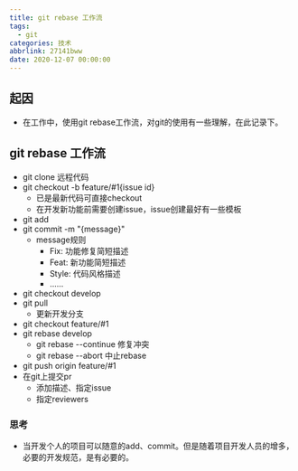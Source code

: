```yaml
---
title: git rebase 工作流
tags:
  - git
categories: 技术
abbrlink: 27141bww
date: 2020-12-07 00:00:00
---
```


## 起因
* 在工作中，使用git rebase工作流，对git的使用有一些理解，在此记录下。
<!-- more -->

## git rebase 工作流

* git clone 远程代码
* git checkout -b feature/#1{issue id} 
    * 已是最新代码可直接checkout
    * 在开发新功能前需要创建issue，issue创建最好有一些模板
* git add
* git commit -m "{message}"
    * message规则
        * Fix: 功能修复简短描述
        * Feat: 新功能简短描述
        * Style: 代码风格描述
        * ......
* git checkout develop
* git pull
    * 更新开发分支
* git checkout feature/#1
* git rebase develop
    * git rebase --continue 修复冲突
    * git rebase --abort 中止rebase
* git push origin feature/#1
* 在git上提交pr
    * 添加描述、指定issue
    * 指定reviewers


### 思考
* 当开发个人的项目可以随意的add、commit。但是随着项目开发人员的增多，必要的开发规范，是有必要的。